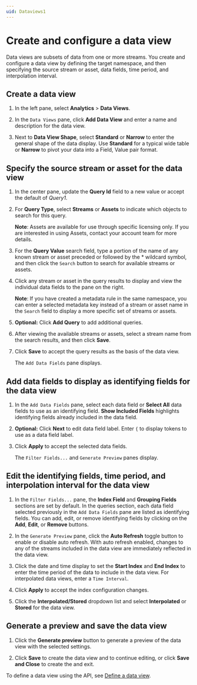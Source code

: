 ```yaml
---
uid: Dataviews1
---
```


# Create and configure a data view

Data views are subsets of data from one or more streams. You create and configure a data view by defining the target namespace, and then specifying the source stream or asset, data fields, time period, and interpolation interval.

## Create a data view

1. In the left pane, select **Analytics** > **Data Views**.

1. In the `Data Views` pane, click **Add Data View** and enter a name and description for the data view.

1. Next to **Data View Shape**, select **Standard** or **Narrow** to enter the general shape of the data display. Use **Standard** for a typical wide table or **Narrow** to pivot your data into a Field, Value pair format.

## Specify the source stream or asset for the data view

1. In the center pane, update the **Query Id** field to a new value or accept the default of *Query1*.

1. For **Query Type**, select **Streams** or **Assets** to indicate which objects to search for this query.

   **Note**: Assets are available for use through specific licensing only. If you are interested in using Assets, contact your account team for more details.

1. For the **Query Value** search field, type a portion of the name of any known stream or asset preceded or followed by the * wildcard symbol, and then click the `Search` button to search for available streams or assets.

1. Click any stream or asset in the query results to display and view the individual data fields to the pane on the right.

   **Note**: If you have created a metadata rule in the same namespace, you can enter a selected metadata key instead of a stream or asset name in the `Search` field to display a more specific set of streams or assets.

1. **Optional:** Click **Add Query** to add additional queries.

1. After viewing the available streams or assets, select a stream name from the search results, and then click **Save**.

1. Click **Save** to accept the query results as the basis of the data view.

   The `Add Data Fields` pane displays.

## Add data fields to display as identifying fields for the data view

1. In the `Add Data Fields` pane, select each data field or **Select All** data fields to use as an identifying field. **Show Included Fields** highlights identifying fields already included in the data field.

1. **Optional:** Click **Next** to edit data field label. Enter `{` to display tokens to use as a data field label.

1. Click **Apply** to accept the selected data fields.

   The `Filter Fields...` and `Generate Preview` panes display.

## Edit the identifying fields, time period, and interpolation interval for the data view

1. In the `Filter Fields...` pane, the **Index Field** and **Grouping Fields** sections are set by default. In the queries section, each data field selected previously in the `Add Data Fields` pane are listed as identifying fields. You can add, edit, or remove identifying fields by clicking on the **Add**, **Edit**, or **Remove** buttons.

1. In the `Generate Preview` pane, click the **Auto Refresh** toggle button to enable or disable auto refresh. With auto refresh enabled, changes to any of the streams included in the data view are immediately reflected in the data view.

1. Click the date and time display to set the **Start Index** and **End Index** to enter the time period of the data to include in the data view. For interpolated data views, enter a `Time Interval`.

1. Click **Apply** to accept the index configuration changes.

1. Click the **Interpolated/Stored** dropdown list and select **Interpolated** or **Stored** for the data view.

## Generate a preview and save the data view

1. Click the **Generate preview** button to generate a preview of the data view with the selected settings.

1. Click **Save** to create the data view and to continue editing, or click **Save and Close** to create the and exit.

To define a data view using the API, see [Define a data view](xref:DataViewsQuickStartDefine).
